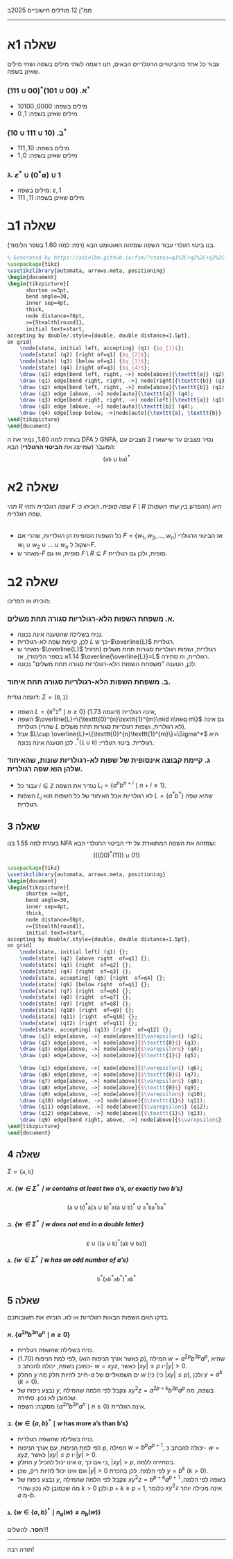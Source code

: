 ממ"ן 12 
מודלים חישוביים
2025ב
___

# שאלה 1א

עבור כל אחד מהביטויים הרגולריים הבאים, תנו דוגמה לשתי מילים בשפה ושתי מילים שאינן בשפה.
### א. $(00 \cup 101)^*(00\cup 111)^*$

- מילים בשפה: $0000, 10100$  
- מילים שאינן בשפה: $1, 0$

### ב. $(10 \cup 111 \cup 10)^*$

- מילים בשפה: $10, 111$  
- מילים שאינן בשפה: $0, 1$
### ג. $\varepsilon^*\cup (0^*\emptyset )\cup 1$

- מילים בשפה: $\varepsilon, 1$  
- מילים שאינן בשפה: $11$, 111

# שאלה 1ב

בנו ביטוי רגולרי עבור השפה שמזהה האוטומט הבא (רמז: למה 1.60 בספר הלימוד).

```tikz 
% Generated by https://adielbm.github.io/fsm/?states=q1%2C+q2%2C+q3%2C+q4&initialState=q1&acceptingStates=q1&transitions=q1%2C+a%2C+q2%3B%0Aq1%2C+b%2C+q3%3B%0Aq2%2C+b%2C+q1%3B%0Aq3%2C+a%2C+q1%3B%0Aq4%2C+a%2Cb%2C+q4%3B%0Aq3%2C+b%2C+q4%3B%0Aq2%2C+a%2C+q4%3B
\usepackage{tikz}
\usetikzlibrary{automata, arrows.meta, positioning}
\begin{document}
\begin{tikzpicture}[
      shorten >=3pt,
      bend angle=30,
      inner sep=4pt,
      thick,
      node distance=70pt,
      >={Stealth[round]},
      initial text=start,
accepting by double/.style={double, double distance=1.5pt},
on grid]
	\node[state, initial left, accepting] (q1) {$q_{1}$};
	\node[state] (q2) [right of=q1] {$q_{2}$};
	\node[state] (q3) [below of=q1] {$q_{3}$};
	\node[state] (q4) [right of=q3] {$q_{4}$};
    \draw (q1) edge[bend left, right, ->] node[above]{\texttt{a}} (q2);
    \draw (q1) edge[bend right, right, ->] node[right]{\texttt{b}} (q3);
    \draw (q2) edge[bend left, right, ->] node[above]{\texttt{b}} (q1);
    \draw (q2) edge [above, ->] node[auto]{\texttt{a}} (q4);
    \draw (q3) edge[bend right, right, ->] node[left]{\texttt{a}} (q1);
    \draw (q3) edge [above, ->] node[auto]{\texttt{b}} (q4);
    \draw (q4) edge[loop below, ->]node[auto]{\texttt{a}, \texttt{b}} (q4);
\end{tikzpicture}
\end{document}

```

בעזרת למה 1.60, נמיר את ה DFA ל GNFA, נסיר מצבים עד שיישארו 2 מצבים עם המעבר (שמייצג את **הביטוי הרגולרי**) הבא:
$$(\mathtt{ab}\cup\mathtt{ba})^*$$
# שאלה 2א

###### תהי $R$ שפה רגולרית ותהי $F$ שפה סופית. הוכיחו כי $F \setminus R$ (ההפרש בין שתי השפות) היא שפה רגולרית. 

- כל השפות הסופיות הן רגולריות, שהרי אם $F=\{w_1,w_2,...,w_n\}$ אז הביטוי הרגולרי $w_1\cup w_2\cup ... \cup w_n$  שקול ל-$F$.
- מאחר ש-$F$ סופית, אז גם $F\setminus R\subseteq F$ סופית, ולכן גם רגולרית.

# שאלה 2ב

הוכיחו או הפריכו:
### **א.** משפחת השפות הלא-רגולריות סגורה תחת משלים.

- נניח בשלילה שהטענה אינה נכונה.
- לכן, קיימת שפה לא-רגולרית $L$ כך ש-$\overline{L}$ רגולרית.
- מאחר ש-$\overline{L}$ רגולרית, ושפות רגולריות סגורות תחת משלים (תרגיל 1.14א בספר הלימוד), אז $\overline{\overline{L}}=L$ רגולרית, וזו סתירה.
- לכן, הטענה "משפחת השפות הלא-רגולריות סגורה תחת משלים" נכונה.

### **ב.** משפחת השפות הלא-רגולריות סגורה תחת איחוד.
דוגמה נגדית: $\Sigma=\{\texttt{0},\texttt{1}\}$
- השפה $L=\{\texttt{0}^{n}\texttt{1}^{n}\mid n\geq 0\}$ אינה רגולרית (דוגמה 1.73), 
- השפה $\overline{L}=\{\texttt{0}^{n}\texttt{1}^{m}\mid n\neq m\}$ גם אינה רגולרית (שהרי $L$ לא רגולרית, ושפות רגולריות סגורות תחת משלים).
- אבל $L\cup \overline{L}=\{\texttt{0}^{n}\texttt{1}^{m}\}=\Sigma^*$ היא רגולרית. ביטוי רגולרי: $(\texttt{0}\cup\texttt{1})^*$.
לכן הטענה אינה נכונה.
### **ג.** קיימת קבוצה אינסופית של שפות לא-רגולריות שונות, שהאיחוד שלהן הוא שפה רגולרית.

- עבור כל $i\in\mathbb{Z}$ נגדיר את השפה $L_{i}=\{a^n b^{n+i}\mid n+i\geq 1\}$.
- השפות $L_{i}$ לא רגולריות אבל האיחוד של כל השפות הוא $L=\{a^*b^*\}$ שהיא שפה רגולרית.

## שאלה 3

בעזרת למה 1.55 בנו NFA שמזהה את השפה המתוארת על ידי הביטוי הרגולרי הבא:
$$(((00)^*(11)) \cup 01)$$

```tikz 
\usepackage{tikz}
\usetikzlibrary{automata, arrows.meta, positioning}
\begin{document}
\begin{tikzpicture}[
      shorten >=3pt,
      bend angle=30,
      inner sep=4pt,
      thick,
      node distance=50pt,
      >={Stealth[round]},
      initial text=start,
accepting by double/.style={double, double distance=1.5pt},
on grid]
	\node[state, initial left] (q1) {};
	\node[state] (q2) [above right  of=q1] {};
	\node[state] (q3) [right  of=q2] {};
	\node[state] (q4) [right  of=q3] {};
	\node[state, accepting] (q5) [right  of=q4] {};
	\node[state] (q6) [below right  of=q1] {};
	\node[state] (q7) [right  of=q6] {};
	\node[state] (q8) [right  of=q7] {};
	\node[state] (q9) [right  of=q8] {};
	\node[state] (q10) [right  of=q9] {};
	\node[state] (q11) [right  of=q10] {};
	\node[state] (q12) [right  of=q11] {};
	\node[state, accepting] (q13) [right  of=q12] {};
    \draw (q1) edge[above, ->] node[above]{$\varepsilon$} (q2);
    \draw (q2) edge[above, ->] node[above]{$\texttt{0}$} (q3);
    \draw (q3) edge[above, ->] node[above]{$\varepsilon$} (q4);
    \draw (q4) edge[above, ->] node[above]{$\texttt{1}$} (q5);

    \draw (q1) edge[above, ->] node[above]{$\varepsilon$} (q6);
    \draw (q6) edge[above, ->] node[above]{$\texttt{0}$} (q7);
    \draw (q7) edge[above, ->] node[above]{$\varepsilon$} (q8);
    \draw (q8) edge[above, ->] node[above]{$\texttt{0}$} (q9);
    \draw (q9) edge[above, ->] node[above]{$\varepsilon$} (q10);
    \draw (q10) edge[above, ->] node[above]{$\texttt{1}$} (q11);
    \draw (q11) edge[above, ->] node[above]{$\varepsilon$} (q12);
    \draw (q12) edge[above, ->] node[above]{$\texttt{1}$} (q13);
    \draw (q9) edge[bend right, above, ->] node[above]{$\varepsilon$} (q6);
\end{tikzpicture}
\end{document}
```


## שאלה 4

$\Sigma=\{\texttt{a},\texttt{b}\}$
##### א. $\{ w \in \Sigma^* \mid w \text{ contains at least two a's, or exactly two b's} \}$

$$(\texttt{a} \cup \texttt{b})^* \texttt{a} (\texttt{a} \cup \texttt{b})^* \texttt{a} (\texttt{a} \cup \texttt{b})^* \cup \texttt{a}^* \texttt{b} \texttt{a}^* \texttt{b} \texttt{a}^*$$
##### ב. $\{ w \in \Sigma^* \mid w \text{ does not end in a double letter} \}$

$$\varepsilon \cup ((\texttt{a} \cup \texttt{b})^* (\texttt{ab} \cup \texttt{ba}))$$
##### ג. $\{ w \in \Sigma^* \mid w \text{ has an odd number of a's} \}$
$$\texttt{b}^*(\texttt{a}\texttt{b}^*\texttt{a}\texttt{b}^*)^*\texttt{a}\texttt{b}^*$$ 
## שאלה 5

בדקו האם השפות הבאות רגולריות או לא. הוכיחו את תשובותכם.
#### א. $\{ a^{2n} b^{3 n} a^n \mid n \geq 0 \}$

- נניח בשלילה שהשפה רגולרית.
- לפי למת הניפוח (1.70), (כאשר אורך הניפוח הוא $p$), המילה $w=a^{2p}b^{3p}a^p$, שהיא כמובן בשפה, יכולה להכתב כ- $w=xyz$, כאשר $|xy| \leq p$ ו-$|y|>0$. 
- החלק $y$ חייב להיות חלק מה-$a$ ים השמאליים של $w$ (כי (כי $|xy| \leq p$), ולכן $y=a^k$ ($k>0$).
- נבצע ניפוח של $y$, ונקבל לפי הלמה שהמילה $xy^2z=a^{2p+k}b^{3p}a^p$ בשפה, מה שכמובן לא נכון. סתירה.
- מסקנה: השפה $\{ a^{2n} b^{3 n} a^n \mid n \geq 0 \}$ אינה רגולרית.

#### ב. $\{ w \in \{a, b\}^* \mid w \text{ has more a's than b's} \}$

 - נניח בשלילה שהשפה רגולרית.
 - לפי למת הניפוח, עם אורך הניפוח $p$, המילה $w=b^{p}a^{p+1}$, יכולה להכתב כ- $w=xyz$, כאשר $|xy| \leq p$ ו-$|y|>0$.
 - החלק $y$ אינו יכול להכיל $a$, כי אם כך, $|xy|>p$, בסתירה ללמה.
 - וגם אינו יכול להיות ריק, שכן $|y|>0$ לפי הלמה. לכן בהכרח $y=b^k$ ($k>0$).
 - נבצע ניפוח של $y$, ונקבל לפי הלמה שהמילה $xy^2z=b^{p+k}a^{p+1}$ בשפה לפי הלמה, מה שכמובן לא נכון שהרי $k>0$ ולכן $p+k\geq p+1$, כלומר $xy^2z$ אינה מכילה יותר $a$ מ-$b$.

#### ג. $\{ w \in \{a, b\}^* \mid n_a(w) \neq n_b(w) \}$

**חסר.** להשלים!!!

____

תודה רבה!


